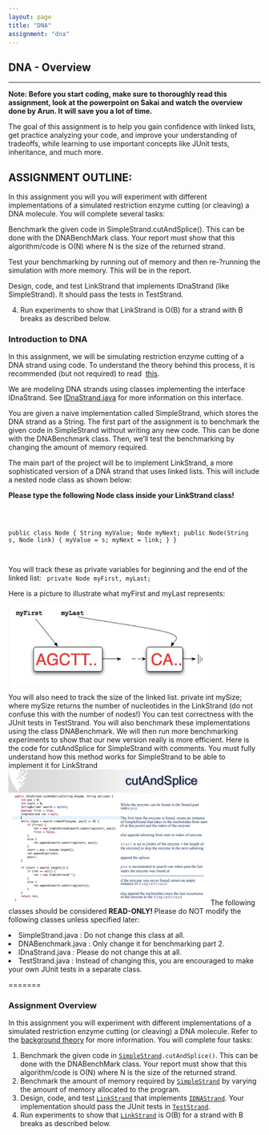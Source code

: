 ```yaml
---
layout: page
title: "DNA"
assignment: "dna"
---
```


## DNA - Overview
---

<b>Note: Before you start coding, make sure to thoroughly read this assignment, look at the powerpoint on Sakai and watch the overview done by Arun. It will save you a lot of time. </b>

The goal of this assignment is to help you gain confidence with linked lists, get practice analyzing your code, and improve your understanding of tradeoffs, while learning to use important concepts like JUnit tests, inheritance, and much more.

## ASSIGNMENT OUTLINE:	   
	   
In	   this	   assignment	   you	   will	   you	   will	   experiment	   with	   different	   implementations	   of	   a	   simulated	   restriction	    enzyme	   cutting	    (or	    cleaving)	    a	    DNA	    molecule.	    You	    will	   complete	   several	   tasks:	

   
Benchmark	    the	    given	    code	    in	    SimpleStrand.cutAndSplice().	    This	   can	   be	   done	   with	   the	   DNABenchMark	   class.	   Your	   report	   must	   show	   that	   this	   algorithm/code	   is	   O(N)	   where	   N	   is	   the	   size	   of	   the	   returned	   strand.	

   
Test	   your	   benchmarking	   by	   running	   out	   of	   memory	   and	   then	   re-­?running	   the	   simulation	   with	   more	   memory.	   This	   will	   be	   in	   the	   report.	

   
Design,	    code,	    and	    test	    LinkStrand	    that	    implements	    IDnaStrand	    (like	   SimpleStrand).	   It	   should	   pass	   the	   tests	   in	   TestStrand.	   


4. Run	    experiments	    to	    show	    that	    LinkStrand	    is	    O(B)	    for	    a	    strand	    with	    B	   breaks	   as	   described	   below.	   


	   
### Introduction to DNA

In this assignment, we will be simulating restriction enzyme cutting of a DNA strand using code. To understand the theory behind this process, it is recommended (but not required) to read  [this](/dna/theory.html).

We are modeling DNA strands using classes implementing the interface IDnaStrand. See [IDnaStrand.java](/dna/code/IDnaStrand.html)
for more information on this interface. 

You are given a naive implementation called SimpleStrand, which stores the DNA strand as a String. The first part of the assignment is to benchmark the given code in SimpleStrand without writing any new code. This can be done with the DNABenchmark class. Then, we’ll test the benchmarking by changing the amount of memory required.

The main part of the project will be to implement LinkStrand, a more sophisticated version of a DNA strand that uses linked lists. This will include a nested node class as shown below: 

<b> Please type the following Node class inside your LinkStrand class! </b>

<code>

public class Node { 
  String myValue; 
  Node myNext;
  public Node(String s, Node link) {
    myValue = s;
    myNext = link;
  }
}

</code>

You will track these as private variables for beginning and the end of the linked list:
<code>
private Node myFirst, myLast;
</code>

Here is a picture to illustrate what myFirst and myLast represents:

<img src = "img/myFirstMyLast.png" alt="First and Last" style="width:400px;heigh:300px">

You will also need to track the size of the linked list.
private int mySize;
where mySize returns the number of nucleotides in the LinkStrand (do not confuse this with the number of nodes!)
You can test correctness with the JUnit tests in TestStrand. You will also benchmark these implementations using the class DNABenchmark. We will then run more benchmarking experiments to show that our new version really is more efficient.
Here is the code for cutAndSplice for SimpleStrand with comments. You must fully understand how this method works for SimpleStrand to be able to implement it for LinkStrand
<img src = "img/cutAndSplice.png" alt="First and Last" style="width:400px;heigh:300px">
The following classes should be considered <b>READ-ONLY! </b> Please do NOT modify the following classes unless specified later:
<li> SimpleStrand.java : Do not change this class at all.</li>
<li> DNABenchmark.java : Only change it for benchmarking part 2. </li>
<li> IDnaStrand.java : Please do not change this at all. </li>
<li> TestStrand.java : Instead of changing this, you are encouraged to make your own JUnit tests in a separate class.</li>




=======
### Assignment Overview

In this assignment you will experiment with different implementations of a simulated restriction enzyme cutting (or cleaving) a DNA molecule. Refer to the [background theory](/dna/theory.html) for more information. You will complete four tasks:

<ol>
<li> Benchmark the given code in <code><a href="code/SimpleStrand.html">SimpleStrand</a>.cutAndSplice()</code>. This can be	done with the DNABenchMark class. Your report must show that this algorithm/code is O(N) where N is the	size of the returned strand.</li>
<li> Benchmark the amount of memory required by <code><a href="code/SimpleStrand.html">SimpleStrand</a></code> by varying the amount of memory allocated to the program.</li>
<li> Design, code, and test <code><a href="code/LinkStrand.html">LinkStrand</a></code> that implements <code><a href="code/IDNAStrand.html">IDNAStrand</a></code>. Your implementation should pass the JUnit tests in <code><a href="code/TestStrand.html">TestStrand</a></code>.</li>
<li> Run experiments to show that <code><a href="code/LinkStrand.html">LinkStrand</a></code> is O(B) for a strand with B breaks as described below.</li>
</ol>
